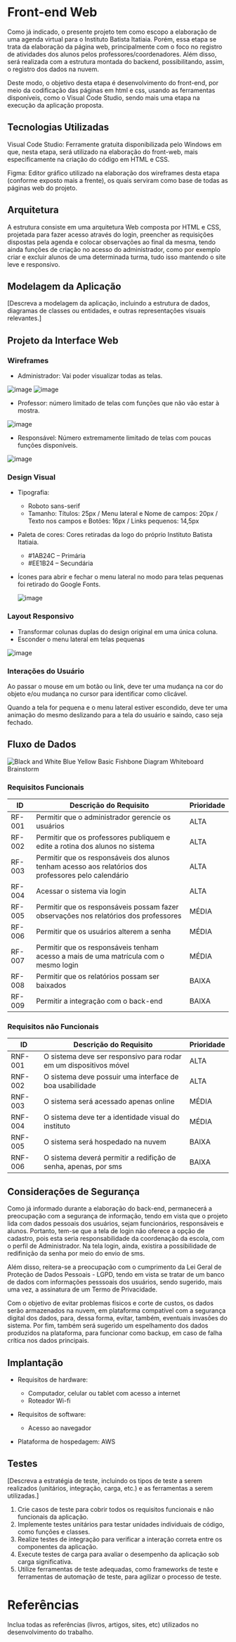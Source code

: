 # Front-end Web

Como já indicado, o presente projeto tem como escopo a elaboração de uma agenda virtual para o Instituto Batista Itatiaia. Porém, essa etapa se trata da elaboração da página web, principalmente com o foco no registro de atividades dos alunos pelos professores/coordenadores. Além disso, será realizada com a estrutura montada do backend, possibilitando, assim, o registro dos dados na nuvem.

Deste modo, o objetivo desta etapa é desenvolvimento do front-end, por meio da codificação das páginas em html e css, usando as ferramentas disponíveis, como o Visual Code Studio, sendo mais uma etapa na execução da aplicação proposta.

## Tecnologias Utilizadas

Visual Code Studio: Ferramente gratuita disponibilizada pelo Windows em que, nesta etapa, será utilizado na elaboração do front-web, mais especificamente na criação do código em HTML e CSS.

Figma: Editor gráfico utilizado na elaboração dos wireframes desta etapa (conforme exposto mais a frente), os quais serviram como base de todas as páginas web do projeto.

## Arquitetura

 A estrutura consiste em uma arquitetura Web composta por HTML e CSS, projetada para fazer acesso através do login, preencher as requisições dispostas pela agenda e colocar observações ao final da mesma, tendo ainda funções de criação no acesso do administrador, como por exemplo criar e excluir alunos de uma determinada turma, tudo isso mantendo o site leve e responsivo.
 
## Modelagem da Aplicação
[Descreva a modelagem da aplicação, incluindo a estrutura de dados, diagramas de classes ou entidades, e outras representações visuais relevantes.]

## Projeto da Interface Web

### Wireframes

* Administrador: Vai poder visualizar todas as telas.

![image](https://github.com/ICEI-PUC-Minas-PMV-SI/pmv-si-2024-1-pe6-t1-g2-ibi/blob/main/docs/img/Telas_admin.png)
![image](https://github.com/ICEI-PUC-Minas-PMV-SI/pmv-si-2024-1-pe6-t1-g2-ibi/blob/main/docs/img/tela_login.png)

* Professor: número limitado de telas com funções que não vão estar à mostra.

![image](https://github.com/ICEI-PUC-Minas-PMV-SI/pmv-si-2024-1-pe6-t1-g2-ibi/blob/main/docs/img/Telas_professor.png)
  
* Responsável: Número extremamente limitado de telas com poucas funções disponíveis.

![image](https://github.com/ICEI-PUC-Minas-PMV-SI/pmv-si-2024-1-pe6-t1-g2-ibi/blob/main/docs/img/tela_responsavel.png)

### Design Visual

* Tipografia: 
  * Roboto sans-serif
  * Tamanho: Títulos: 25px / Menu lateral e Nome de campos: 20px / Texto nos campos e Botões: 16px / Links pequenos: 14,5px
    
* Paleta de cores: Cores retiradas da logo do próprio Instituto Batista Itatiaia.
	 * #1AB24C – Primária
  * #EE1B24 – Secundária
    
* Ícones para abrir e fechar o menu lateral no modo para telas pequenas foi retirado do Google Fonts.

  ![image](https://github.com/ICEI-PUC-Minas-PMV-SI/pmv-si-2024-1-pe6-t1-g2-ibi/blob/main/docs/img/identidade_visual.png)


### Layout Responsivo

* Transformar colunas duplas do design original em uma única coluna.
* Esconder o menu lateral em telas pequenas

![image](https://github.com/ICEI-PUC-Minas-PMV-SI/pmv-si-2024-1-pe6-t1-g2-ibi/blob/main/docs/img/telas_reponsivas.png)

### Interações do Usuário

Ao passar o mouse em um botão ou link, deve ter uma mudança na cor do objeto e/ou mudança no cursor para identificar como clicável.

Quando a tela for pequena e o menu lateral estiver escondido, deve ter uma animação do mesmo deslizando para a tela do usuário e saindo, caso seja fechado.


## Fluxo de Dados

![Black and White Blue Yellow Basic Fishbone Diagram Whiteboard Brainstorm](https://github.com/ICEI-PUC-Minas-PMV-SI/pmv-si-2024-1-pe6-t1-g2-ibi/assets/90218407/091ea765-f403-4edc-9471-8758e6156679)

### Requisitos Funcionais

|ID    | Descrição do Requisito  | Prioridade |
|------|-----------------------------------------|----|
|RF-001| Permitir que o administrador gerencie os usuários | ALTA |
|RF-002| Permitir que os professores publiquem e edite a rotina dos alunos no sistema   | ALTA |  
|RF-003| Permitir que os responsáveis dos alunos tenham acesso aos relatórios dos professores pelo calendário   | ALTA | 
|RF-004| Acessar o sistema via login   | ALTA | 
|RF-005| Permitir que os responsáveis possam fazer observações nos relatórios dos professores   | MÉDIA |
|RF-006| Permitir que os usuários alterem a senha   | MÉDIA |
|RF-007| Permitir que os responsáveis tenham acesso a mais de uma matrícula com o mesmo login   | MÉDIA |
|RF-008| Permitir que os relatórios possam ser baixados | BAIXA |
|RF-009| Permitir a integração com o back-end | BAIXA |

### Requisitos não Funcionais

|ID     | Descrição do Requisito  |Prioridade |
|-------|-------------------------|----|
|RNF-001| O sistema deve ser responsivo para rodar em um dispositivos móvel | ALTA | 
|RNF-002| O sistema deve possuir uma interface de boa usabilidade | ALTA | 
|RNF-003| O sistema será acessado apenas online | MÉDIA | 
|RNF-004| O sistema deve ter a identidade visual do instituto | MÉDIA |
|RNF-005| O sistema será hospedado na nuvem | BAIXA |
|RNF-006| O sistema deverá permitir a redifição de senha, apenas, por sms | BAIXA |

## Considerações de Segurança

Como já informado durante a elaboração do back-end, permanecerá a preocupação com a segurança de informação, tendo em vista que o projeto lida com dados pessoais dos usuários, sejam funcionários, responsáveis e alunos. Portanto, tem-se que a tela de login não oferece a opção de cadastro, pois esta seria responsabilidade da coordenação da escola, com o perfil de Administrador. Na tela login, ainda, existira a possibilidade de redifinição da senha por meio do envio de sms.

Além disso, reitera-se a preocupação com o cumprimento da Lei Geral de Proteção de Dados Pessoais - LGPD, tendo em vista se tratar de um banco de dados com informações pesssoais dos usuários, sendo sugerido, mais uma vez, a assinatura de um Termo de Privacidade.

Com o objetivo de evitar problemas físicos e corte de custos, os dados serão armazenados na nuvem, em plataforma compatível com a segurança digital dos dados, para, dessa forma, evitar, também, eventuais invasões do sistema. Por fim, também será sugerido um espelhamento dos dados produzidos na plataforma, para funcionar como backup, em caso de falha crítica nos dados principais.

## Implantação

* Requisitos de hardware:
  * Computador, celular ou tablet com acesso a internet
  * Roteador Wi-fi

* Requisitos de software:
  * Acesso ao navegador

* Plataforma de hospedagem: AWS

## Testes

[Descreva a estratégia de teste, incluindo os tipos de teste a serem realizados (unitários, integração, carga, etc.) e as ferramentas a serem utilizadas.]

1. Crie casos de teste para cobrir todos os requisitos funcionais e não funcionais da aplicação.
2. Implemente testes unitários para testar unidades individuais de código, como funções e classes.
3. Realize testes de integração para verificar a interação correta entre os componentes da aplicação.
4. Execute testes de carga para avaliar o desempenho da aplicação sob carga significativa.
5. Utilize ferramentas de teste adequadas, como frameworks de teste e ferramentas de automação de teste, para agilizar o processo de teste.

# Referências

Inclua todas as referências (livros, artigos, sites, etc) utilizados no desenvolvimento do trabalho.
